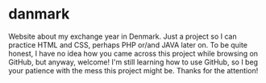 # danmark
Website about my exchange year in Denmark. Just a project so I can practice HTML and CSS, perhaps PHP or/and JAVA later on.
To be quite honest, I have no idea how you came across this project while browsing on GitHub, but anyway, welcome!
I'm still learning how to use GitHub, so I beg your patience with the mess this project might be.
Thanks for the attention!
